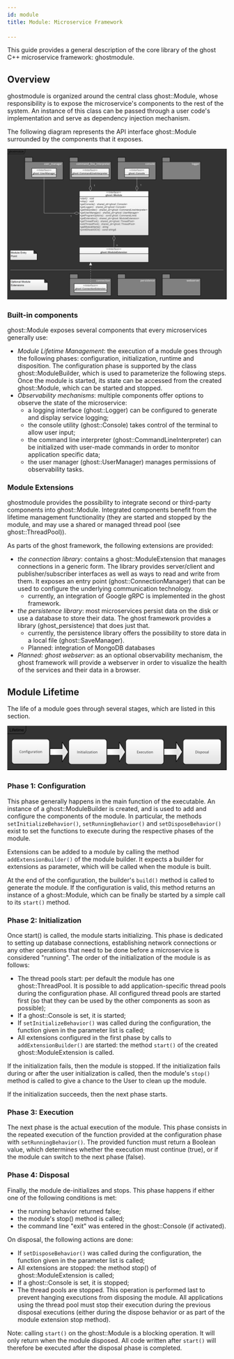 ```yaml
---
id: module
title: Module: Microservice Framework

---
```




This guide provides a general description of the core library of the ghost C++ microservice framework: ghostmodule.

## Overview

ghostmodule is organized around the central class ghost::Module, whose responsibility is to expose the microservice's components to the rest of the system. An instance of this class can be passed through a user code's implementation and serve as dependency injection mechanism.

The following diagram represents the API interface ghost::Module surrounded by the components that it exposes.

![Diagram: ghostmodule and Extensions](assets/ghostmodule.png)

### Built-in components

ghost::Module exposes several components that every microservices generally use:

- *Module Lifetime Management*: the execution of a module goes through the following phases: configuration, initialization, runtime and disposition. The configuration phase is supported by the class ghost::ModuleBuilder, which is used to parameterize the following steps. Once the module is started, its state can be accessed from the created ghost::Module, which can be started and stopped.
- *Observability mechanisms*: multiple components offer options to observe the state of the microservice:
  - a logging interface (ghost::Logger) can be configured to generate and display service logging;
  - the console utility (ghost::Console) takes control of the terminal to allow user input;
  - the command line interpreter (ghost::CommandLineInterpreter) can be initialized with user-made commands in order to monitor application specific data;
  - the user manager (ghost::UserManager) manages permissions of observability tasks.

### Module Extensions

ghostmodule provides the possibility to integrate second or third-party components into ghost::Module. Integrated components benefit from the lifetime management functionality (they are started and stopped by the module, and may use a shared or managed thread pool (see ghost::ThreadPool)).

As parts of the ghost framework, the following extensions are provided:

- *the connection library*: contains a ghost::ModuleExtension that manages connections in a generic form. The library provides server/client and publisher/subscriber interfaces as well as ways to read and write from them. It exposes an entry point (ghost::ConnectionManager) that can be used to configure the underlying communication technology.
  - currently, an integration of Google gRPC is implemented in the ghost framework.
- *the persistence library*: most microservices persist data on the disk or use a database to store their data. The ghost framework provides a library (ghost_persistence) that does just that.
  - currently, the persistence library offers the possibility to store data in a local file (ghost::SaveManager).
  - Planned: integration of MongoDB databases
- *Planned: ghost webserver*: as an optional observability mechanism, the ghost framework will provide a webserver in order to visualize the health of the services and their data in a browser.

## Module Lifetime

The life of a module goes through several stages, which are listed in this section.

![Diagram: ghostmodule and Extensions](assets/ghostmodule_lifetime.png)

### Phase 1: Configuration

This phase generally happens in the main function of the executable. An instance of a ghost::ModuleBuilder is created, and is used to add and configure the components of the module. In particular, the methods `setInitializeBehavior()`, `setRunningBehavior()` and `setDisposeBehavior()` exist to set the functions to execute during the respective phases of the module.

Extensions can be added to a module by calling the method `addExtensionBuilder()` of the module builder. It expects a builder for extensions as parameter, which will be called when the module is built.

At the end of the configuration, the builder's `build()` method is called to generate the module. If the configuration is valid, this method returns an instance of a ghost::Module, which can be finally be started by a simple call to its `start()` method.

### Phase 2: Initialization

Once start() is called, the module starts initializing. This phase is dedicated to setting up database connections, establishing network connections or any other operations that need to be done before a microservice is considered "running". The order of the initialization of the module is as follows:

- The thread pools start: per default the module has one ghost::ThreadPool. It is possible to add application-specific thread pools during the configuration phase. All configured thread pools are started first (so that they can be used by the other components as soon as possible);
- If a ghost::Console is set, it is started;
- If `setInitializeBehavior()` was called during the configuration, the function given in the parameter list is called;
- All extensions configured in the first phase by calls to `addExtensionBuilder()` are started: the method `start()` of the created ghost::ModuleExtension is called.

If the initialization fails, then the module is stopped. If the initialization fails during or after the user initialization is called, then the module's `stop()` method is called to give a chance to the User to clean up the module.

If the initialization succeeds, then the next phase starts.

### Phase 3: Execution

The next phase is the actual execution of the module. This phase consists in the repeated execution of the function provided at the configuration phase with `setRunningBehavior()`. The provided function must return a Boolean value, which determines whether the execution must continue (true), or if the module can switch to the next phase (false).

### Phase 4: Disposal

Finally, the module de-initializes and stops. This phase happens if either one of the following conditions is met:

- the running behavior returned false;
- the module's stop() method is called;
- the command line "exit" was entered in the ghost::Console (if activated).

On disposal, the following actions are done:

- If `setDisposeBehavior()` was called during the configuration, the function given in the parameter list is called;
- All extensions are stopped: the method stop() of ghost::ModuleExtension is called;
- If a ghost::Console is set, it is stopped;
- The thread pools are stopped. This operation is performed last to prevent hanging executions from disposing the module. All applications using the thread pool must stop their execution during the previous disposal executions (either during the dispose behavior or as part of the module extension stop method).

Note: calling `start()` on the ghost::Module is a blocking operation. It will only return when the module disposed. All code written after `start()` will therefore be executed after the disposal phase is completed.